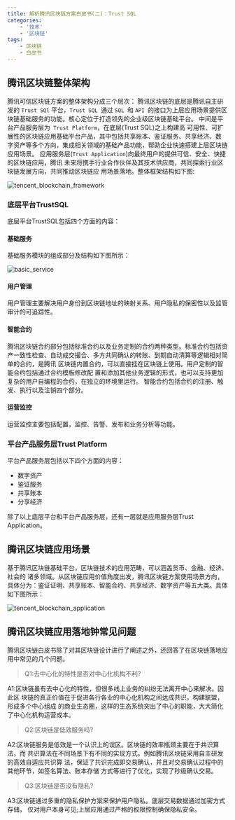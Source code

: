 ```yaml
---
title: 解析腾讯区块链方案白皮书(二)：Trust SQL
categories:
    - '技术'
    - '区块链'
tags:
    - 区块链
    - 白皮书
---
```


## 腾讯区块链整体架构

<!--more-->

腾讯可信区块链方案的整体架构分成三个层次：
腾讯区块链的底层是腾讯自主研发的 `Trust SQl` 平台，`Trust SQL `通过 `SQL `和 `API `的接口为上层应用场景提供区块链基础服务的功能。核心定位于打造领先的企业级区块链基础平台。
中间是平台产品服务层为` Trust Platform`，在底层(Trust SQL)之上构建高 可用性、可扩展性的区块链应用基础平台产品，其中包括共享账本、鉴证服务、共享经济、数 字资产等多个方向，集成相关领域的基础产品功能，帮助企业快速搭建上层区块链应用场景。
应用服务层(`Trust Application`)向最终用户的提供可信、安全、快捷的区块链应用，腾讯 未来将携手行业合作伙伴及其技术供应商，共同探索行业区块链发展方向，共同推动区块链应 用场景落地。整体框架结构如下图:

![tencent_blockchain_framework](/pictures/tencent_blockchain_whitepaper/tencent_blockchain_framework.png)

### 底层平台TrustSQL

底层平台TrustSQL包括四个方面的内容：

#### 基础服务

基础服务模块的组成部分及结构如下图所示：

![basic_service](/pictures/tencent_blockchain_whitepaper/basic_service.png)

#### 用户管理

用户管理主要解决用户身份到区块链地址的映射关系、用户隐私的保密性以及监管审计的可追踪性。

#### 智能合约

腾讯区块链合约部分包括标准合约以及业务定制的合约两种类型。标准合约包括资产一致性检查、自动成交撮合、多方共同确认的转账、到期自动清算等逻辑相对简单的合约，是腾讯 区块链内置合约，可以直接挂在区块链上使用。用户定制的智能合约包括通过合约模板修改配 置和添加其他业务逻辑的形式，也可以支持更加复杂的用户自编程的合约，在独立的环境里运行。 
智能合约包括合约的注册、触发、执行以及注销四个部分。

#### 运营监控

运营监控主要包括配置，监控、告警、发布和业务分析等功能。  

### 平台产品服务层Trust Platform

平台产品服务层包括以下四个方面的内容：

- 数字资产
- 鉴证服务
- 共享账本
- 分享经济

除了以上底层平台和平台产品服务层，还有一层就是应用服务层Trust Application。

## 腾讯区块链应用场景

基于腾讯区块链基础平台，区块链技术的应用范畴，可以涵盖货币、金融、经济、社会的 诸多领域。从区块链应用价值角度出发，腾讯区块链方案使用场景方向，具体分为：鉴证证明、共享账本、智能合约、共享经济、数字资产等五大类。具体如下图所示：

![tencent_blockchain_application](/pictures/tencent_blockchain_whitepaper/tencent_blockchain_application.png)



## 腾讯区块链应用落地钟常见问题

腾讯区块链白皮书除了对其区块链设计进行了阐述之外，还回答了在区块链落地应用中常见的几个问题。

> Q1:去中心化的特性是否对中心化机构不利? 

A1:区块链虽有去中心化的特性，但很多线上业务的纠纷无法离开中心来解决。因此区 块链的真正价值在于促进各行各业的中心化机构之间达成共识，构建联盟，形成多个中心组成 的商业生态圈，这样的生态系统突出了中心的职能，大大简化了中心化机构运营成本。 

>  Q2:区块链是低效服务吗? 

A2:区块链服务是低效是一个认识上的误区。区块链的效率瓶颈主要在于共识算法，而 共识算法在不同场景下有不同的实现方式。例如腾讯区块链采用自主研发的高效自适应共识算 法，保证了共识完成即交易确认，并且对交易确认过程中的其他环节，如签名算法、账本存储 方式等进行了优化，实现了秒级确认交易。 

>  Q3:区块链是否没有隐私?

A3:区块链通过多重的隐私保护方案来保护用户隐私。底层交易数据通过加密方式存储， 仅对用户本身可见;上层应用通过严格的权限控制确保隐私安全。 

